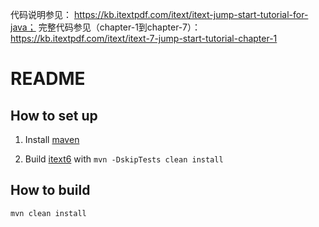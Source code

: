 代码说明参见：
https://kb.itextpdf.com/itext/itext-jump-start-tutorial-for-java；
完整代码参见（chapter-1到chapter-7）：
https://kb.itextpdf.com/itext/itext-7-jump-start-tutorial-chapter-1

# README #

## How to set up ##

1. Install [maven](https://maven.apache.org/install.html)

2. Build [itext6](http://gitlab.itextsupport.com/itext6/itextpdf) with ```mvn -DskipTests clean install```

## How to build ##

```mvn clean install```